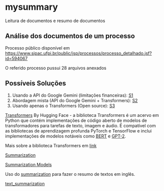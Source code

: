 # mysummary
Leitura de documentos e resumo de documentos

## Análise dos documentos de um processo

Processo público disponível em https://www.sipac.ufpi.br/public/jsp/processos/processo_detalhado.jsf?id=594067

O referido processo pussui 28 arquivos anexados

## Possíveis Soluções

1. Usando a API do Google Gemini (limitações financeiras): [S1](https://github.com/armandossrecife/mysummary/blob/main/quick_process_text_summary.ipynb)
2. Abordagem mista (API do Google Gemini + Transformers): [S2](https://github.com/armandossrecife/mysummary/blob/main/quick_process_text_summary_using_transformers.ipynb)
3. Usando apenas o Transformers (Open source): [S3](https://github.com/armandossrecife/mysummary/blob/main/text_summary_only_transformers.ipynb)

[Transformers](https://en.wikipedia.org/wiki/Transformer_(deep_learning_architecture)) By Hugging Face - a biblioteca Transformers é um acervo em Python que contém implementações de código aberto de modelos de transformadores para tarefas de texto, imagem e áudio. É compatível com as bibliotecas de aprendizagem profunda PyTorch e TensorFlow e inclui implementações de modelos notáveis como [BERT](https://en.wikipedia.org/wiki/BERT_(language_model)) e [GPT-2](https://en.wikipedia.org/wiki/GPT-2).

Mais sobre a biblioteca Transformers em [link](https://huggingface.co/docs/transformers/en/index)

[Summarization](https://huggingface.co/tasks/summarization)

[Summarization Models](https://huggingface.co/models?pipeline_tag=summarization)

Uso do [summarization](https://huggingface.co/docs/transformers/en/tasks/summarization) para fazer o resumo de textos em inglês.

[text_summarization](https://huggingface.co/Falconsai/text_summarization)
